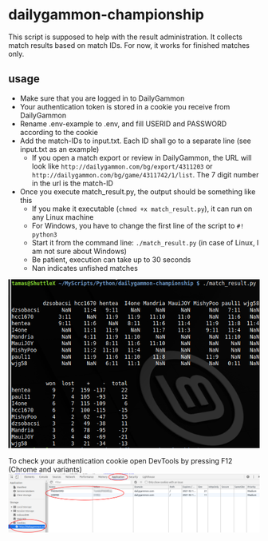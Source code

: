 # dailygammon-championship

This script is supposed to help with the result administration. It collects match results based on match IDs. For now, it works for finished matches only. 

## usage
* Make sure that you are logged in to DailyGammon
* Your authentication token is stored in a cookie you receive from DailyGammon
* Rename .env-example to .env, and fill USERID and PASSWORD according to the cookie 
* Add the match-IDs to input.txt. Each ID shall go to a separate line (see input.txt as an example)
    * If you open a match export or review in DailyGammon, the URL will look like `http://dailygammon.com/bg/export/4311203` or `http://dailygammon.com/bg/game/4311742/1/list`. The 7 digit number in the url is the match-ID
* Once you execute match_result.py, the output should be something like this
    * If you make it executable (`chmod +x match_result.py`), it can run on any Linux machine
    * For Windows, you have to change the first line of the script to `#! python3`
    * Start it from the command line: `./match_result.py` (in case of Linux, I am not sure about Windows)
    * Be patient, execution can take up to 30 seconds
    * Nan indicates unfished matches
    
   
![results](pics/group_results.png)

To check your authentication cookie open DevTools by pressing F12 (Chrome and variants)
![Cookie.png](pics/Cookie.png)
